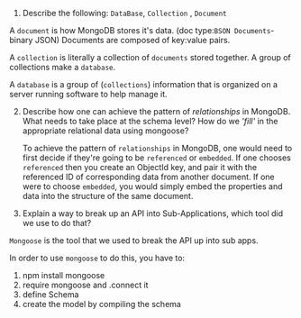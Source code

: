 1.  Describe the following: `DataBase`, `Collection` , `Document`

A `document` is how MongoDB stores it's data. (doc type:`BSON Documents`- binary JSON) Documents are composed of key:value pairs.

A `collection` is literally a collection of `documents` stored together. A group of collections make a `database`.

A `database` is a group of (`collections`) information that is organized on a server running software to help manage it.

2.  Describe how one can achieve the pattern of _relationships_ in MongoDB. What
    needs to take place at the schema level? How do we _'fill'_ in the
    appropriate relational data using mongoose?

    To achieve the pattern of `relationships` in MongoDB, one would need to first decide if they're going to be `referenced` or `embedded`. If one chooses `referenced` then you create an ObjectId key, and pair it with the referenced ID of corresponding data from another document. If one were to choose `embedded`, you would simply embed the properties and data into the structure of the same document.

3.  Explain a way to break up an API into Sub-Applications, which tool did we use to do that?

`Mongoose` is the tool that we used to break the API up into sub apps.

In order to use `mongoose` to do this, you have to:

1.  npm install mongoose
2.  require mongoose and .connect it
3.  define Schema
4.  create the model by compiling the schema